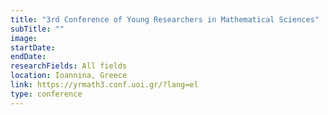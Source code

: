 ```yaml
---
title: "3rd Conference of Young Researchers in Mathematical Sciences"
subTitle: ""
image:
startDate: 
endDate: 
researchFields: All fields
location: Ioannina, Greece
link: https://yrmath3.conf.uoi.gr/?lang=el
type: conference
---
```

